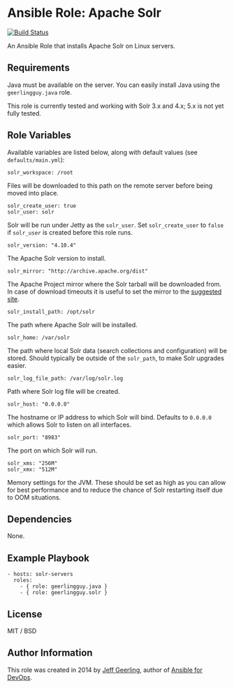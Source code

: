 # Ansible Role: Apache Solr

[![Build Status](https://travis-ci.org/geerlingguy/ansible-role-solr.svg?branch=master)](https://travis-ci.org/geerlingguy/ansible-role-solr)

An Ansible Role that installs Apache Solr on Linux servers.

## Requirements

Java must be available on the server. You can easily install Java using the `geerlingguy.java` role.

This role is currently tested and working with Solr 3.x and 4.x; 5.x is not yet fully tested.

## Role Variables

Available variables are listed below, along with default values (see `defaults/main.yml`):

    solr_workspace: /root

Files will be downloaded to this path on the remote server before being moved into place.

    solr_create_user: true
    solr_user: solr

Solr will be run under Jetty as the `solr_user`. Set `solr_create_user` to `false` if `solr_user` is created before this role runs.

    solr_version: "4.10.4"

The Apache Solr version to install.

    solr_mirror: "http://archive.apache.org/dist"

The Apache Project mirror where the Solr tarball will be downloaded from. In case of download timeouts it is useful to set the mirror to the [suggested site](https://www.apache.org/dyn/closer.cgi/lucene/solr/).

    solr_install_path: /opt/solr

The path where Apache Solr will be installed.

    solr_home: /var/solr

The path where local Solr data (search collections and configuration) will be stored. Should typically be outside of the `solr_path`, to make Solr upgrades easier.

    solr_log_file_path: /var/log/solr.log

Path where Solr log file will be created.

    solr_host: "0.0.0.0"

The hostname or IP address to which Solr will bind. Defaults to `0.0.0.0` which allows Solr to listen on all interfaces.

    solr_port: "8983"

The port on which Solr will run.

    solr_xms: "256M"
    solr_xmx: "512M"

Memory settings for the JVM. These should be set as high as you can allow for best performance and to reduce the chance of Solr restarting itself due to OOM situations.

## Dependencies

None.

## Example Playbook

    - hosts: solr-servers
      roles:
        - { role: geerlingguy.java }
        - { role: geerlingguy.solr }

## License

MIT / BSD

## Author Information

This role was created in 2014 by [Jeff Geerling](http://jeffgeerling.com/), author of [Ansible for DevOps](http://ansiblefordevops.com/).
